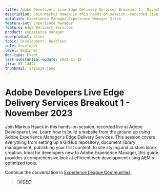 ```yaml
---
title: Adobe Developers Live Edge Delivery Services Breakout 1 - November 2023
description: Join Markus Haack in this hands-on session, recorded live at Adobe Developers Live. Learn how to build a website from the ground up using Adobe Experience Manager's Edge Delivery Services. This session covers everything from setting up a GitHub repository, document library management, publishing your first content, to site styling and custom block creation. Ideal for developers new to Adobe Experience Manager, this guide provides a comprehensive look at efficient web development using AEM's optimized tools.
solution: Experience Manager,Experience Manager Sites
feature-set: Experience Manager
feature: Edge Delivery Services
product: experience manager
sub-product: sites
topic: Development, Headless
role: Developer
level: Beginner
doc-type: Event
last-substantial-update: 2023-11-15
jira: KT-14421
thumbnail: 3425629.jpeg
---
```


# Adobe Developers Live Edge Delivery Services Breakout 1 - November 2023

Join Markus Haack in this hands-on session, recorded live at Adobe Developers Live. Learn how to build a website from the ground up using Adobe Experience Manager's Edge Delivery Services. This session covers everything from setting up a GitHub repository, document library management, publishing your first content, to site styling and custom block creation. Ideal for developers new to Adobe Experience Manager, this guide provides a comprehensive look at efficient web development using AEM's optimized tools.

Continue the conversation in [Experience League Communities](https://adobe.ly/3Q82EUF).

>[!VIDEO](https://video.tv.adobe.com/v/3425629/?learn=on)

